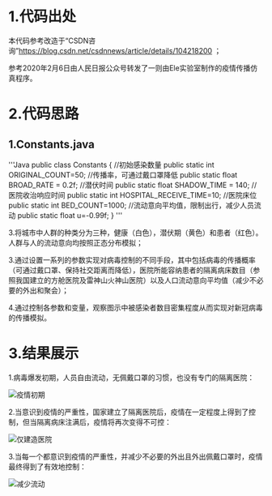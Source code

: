 1.代码出处
==========

本代码参考改造于“CSDN咨询”https://blog.csdn.net/csdnnews/article/details/104218200 ；

参考2020年2月6日由人民日报公众号转发了一则由Ele实验室制作的疫情传播仿真程序。

2.代码思路
==========

1.Constants.java
----------------

'''Java
public class Constants {
    //初始感染数量
    public static int ORIGINAL_COUNT=50;
    //传播率，可通过戴口罩降低
    public static float BROAD_RATE = 0.2f;
    //潜伏时间
    public static float SHADOW_TIME = 140;
    //医院收治响应时间
    public static int HOSPITAL_RECEIVE_TIME=10;
    //医院床位
    public static int BED_COUNT=1000;
    //流动意向平均值，限制出行，减少人员流动
    public static float u=-0.99f;
}
'''

3.将城市中人群的种类分为三种，健康（白色），潜伏期（黄色）和患者（红色）。人群与人的流动意向均按照正态分布模拟；

3.通过设置一系列的参数实现对病毒控制的不同手段，其中包括病毒的传播概率（可通过戴口罩、保持社交距离而降低），医院所能容纳患者的隔离病床数目（参照我国建立的方舱医院及雷神山火神山医院）以及人口流动意向平均值（减少不必要的外出和聚会）；

4.通过控制各参数和变量，观察图示中被感染者数目密集程度从而实现对新冠病毒的传播模拟。

3.结果展示
==========

1.病毒爆发初期，人员自由流动，无佩戴口罩的习惯，也没有专门的隔离医院：

![疫情初期](https://user-images.githubusercontent.com/77970177/109767594-bca3ea00-7c32-11eb-8757-854efeb68c27.jpg)

2.当意识到疫情的严重性，国家建立了隔离医院后，疫情在一定程度上得到了控制，但当隔离病床注满后，疫情将再次变得不可控：

![仅建造医院](https://user-images.githubusercontent.com/77970177/109769243-e3fbb680-7c34-11eb-9e47-5da4c9f06d95.jpg)

3.当每一个都意识到疫情的严重性，并减少不必要的外出且外出佩戴口罩时，疫情最终得到了有效地控制：

![减少流动](https://user-images.githubusercontent.com/77970177/109771476-cda32a00-7c37-11eb-9b3a-63cb88e82158.jpg)







